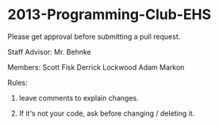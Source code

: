 2013-Programming-Club-EHS
=========================

Please get approval before submitting a pull request.

Staff Advisor: Mr. Behnke

Members:  Scott Fisk
          Derrick Lockwood
          Adam Markon
          
Rules:

1) leave comments to explain changes.

2) If it's not your code, ask before changing / deleting it.
